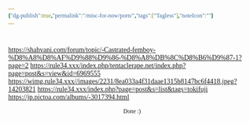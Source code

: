 ```yaml
---
{"dg-publish":true,"permalink":"/misc-for-now/porn/","tags":["Tagless"],"noteIcon":""}
---
```


<style id="Force_Custom_Fonts" type="text/css">@font-face{font-style:normal;font-family:"Merriweather";src:local("Merriweather")}@font-face{font-style:bolder;font-family:"Merriweather";src:local("Merriweather")}@font-face{font-style:normal;font-family:"Merriweather";src:local("Merriweather");unicode-range:U+0-FF,U+2E80-9FFF,U+F900-FAFF,U+FE30-FE4F,U+20000-2FA1F}@font-face{font-style:bolder;font-family:"Merriweather";src:local("Merriweather");unicode-range:U+0-FF,U+2E80-9FFF,U+F900-FAFF,U+FE30-FE4F,U+20000-2FA1F}@font-face{font-style:normal;font-family:"Merriweather";src:local("Merriweather");unicode-range:U+0-FF}@font-face{font-style:bolder;font-family:"Merriweather";src:local("Merriweather");unicode-range:U+0-FF}:not(pre):not(code):not(textarea):not(tt):not(kbd):not(samp):not(var){font-family:"Merriweather"!important}pre,code,textarea,tt,kbd,samp,var{font-family:monospace!important}pre *,code *,textarea *,tt *,kbd *,samp *,var *{font-family:monospace!important}</style>


# <center><span style="color:#000000"></span></center>


https://shahvani.com/forum/topic/-Castrated-femboy-%D8%A8%D8%AF%D9%88%D9%86-%D8%A8%DB%8C%D8%B6%D9%87-1?page=2
https://rule34.xxx/index.php/tentaclerape.net/index.php?page=post&s=view&id=6969555
https://wimg.rule34.xxx//images/2231/8ea033a4f31daae1315b8147bc6f4418.jpeg?14203821
https://rule34.xxx/index.php?page=post&s=list&tags=tokifuji
https://jp.pictoa.com/albums/-3017394.html








<center><sub>Done :)</sub></center>